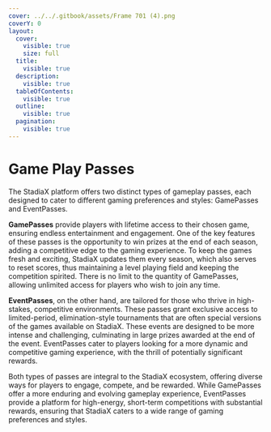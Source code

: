 ```yaml
---
cover: ../../.gitbook/assets/Frame 701 (4).png
coverY: 0
layout:
  cover:
    visible: true
    size: full
  title:
    visible: true
  description:
    visible: true
  tableOfContents:
    visible: true
  outline:
    visible: true
  pagination:
    visible: true
---
```


# Game Play Passes

The StadiaX platform offers two distinct types of gameplay passes, each designed to cater to different gaming preferences and styles: GamePasses and EventPasses.

**GamePasses** provide players with lifetime access to their chosen game, ensuring endless entertainment and engagement. One of the key features of these passes is the opportunity to win prizes at the end of each season, adding a competitive edge to the gaming experience. To keep the games fresh and exciting, StadiaX updates them every season, which also serves to reset scores, thus maintaining a level playing field and keeping the competition spirited. There is no limit to the quantity of GamePasses, allowing unlimited access for players who wish to join any time.

**EventPasses**, on the other hand, are tailored for those who thrive in high-stakes, competitive environments. These passes grant exclusive access to limited-period, elimination-style tournaments that are often special versions of the games available on StadiaX. These events are designed to be more intense and challenging, culminating in large prizes awarded at the end of the event. EventPasses cater to players looking for a more dynamic and competitive gaming experience, with the thrill of potentially significant rewards.

Both types of passes are integral to the StadiaX ecosystem, offering diverse ways for players to engage, compete, and be rewarded. While GamePasses offer a more enduring and evolving gameplay experience, EventPasses provide a platform for high-energy, short-term competitions with substantial rewards, ensuring that StadiaX caters to a wide range of gaming preferences and styles.
